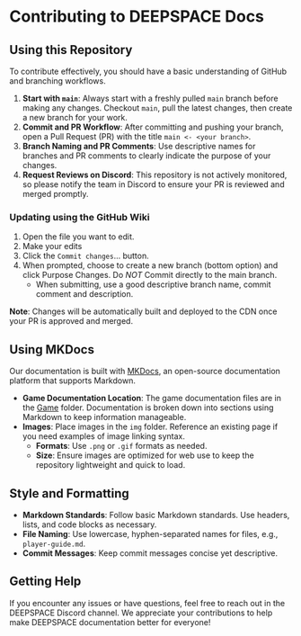 # Contributing to DEEPSPACE Docs

## Using this Repository

To contribute effectively, you should have a basic understanding of GitHub and branching workflows.

1. **Start with `main`**: Always start with a freshly pulled `main` branch before making any changes. Checkout `main`, pull the latest changes, then create a new branch for your work.
2. **Commit and PR Workflow**: After committing and pushing your branch, open a Pull Request (PR) with the title `main <- <your branch>`.
3. **Branch Naming and PR Comments**: Use descriptive names for branches and PR comments to clearly indicate the purpose of your changes.
4. **Request Reviews on Discord**: This repository is not actively monitored, so please notify the team in Discord to ensure your PR is reviewed and merged promptly.

### Updating using the GitHub Wiki

1. Open the file you want to edit.
2. Make your edits
3. Click the `Commit changes`... button.
4. When prompted, choose to create a new branch (bottom option) and click Purpose Changes.  Do *NOT* Commit directly to the main branch.
   - When submitting, use a good descriptive branch name, commit comment and description.

**Note**: Changes will be automatically built and deployed to the CDN once your PR is approved and merged.

## Using MKDocs

Our documentation is built with [MKDocs](https://www.mkdocs.org/getting-started/), an open-source documentation platform that supports Markdown.

- **Game Documentation Location**: The game documentation files are in the [Game](https://github.com/deepspace-game/deepspace-docs/tree/main/docs/game) folder. Documentation is broken down into sections using Markdown to keep information manageable.
- **Images**: Place images in the `img` folder. Reference an existing page if you need examples of image linking syntax.  
  - **Formats**: Use `.png` or `.gif` formats as needed.  
  - **Size**: Ensure images are optimized for web use to keep the repository lightweight and quick to load.

## Style and Formatting

- **Markdown Standards**: Follow basic Markdown standards. Use headers, lists, and code blocks as necessary.
- **File Naming**: Use lowercase, hyphen-separated names for files, e.g., `player-guide.md`.
- **Commit Messages**: Keep commit messages concise yet descriptive.

## Getting Help

If you encounter any issues or have questions, feel free to reach out in the DEEPSPACE Discord channel. We appreciate your contributions to help make DEEPSPACE documentation better for everyone!
